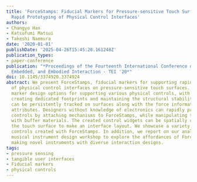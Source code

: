 ```yaml
---
title: 'ForceStamps: Fiducial Markers for Pressure-sensitive Touch Surfaces to Support
  Rapid Prototyping of Physical Control Interfaces'
authors:
- Changyo Han
- Katsufumi Matsui
- Takeshi Naemura
date: '2020-01-01'
publishDate: '2025-04-26T15:45:28.161248Z'
publication_types:
- paper-conference
publication: "*Proceedings of the Fourteenth International Conference on Tangible,
  Embedded, and Embodied Interaction - TEI '20*"
doi: 10.1145/3374920.3374924
abstract: We present ForceStamps, fiducial markers for supporting rapid prototyping
  of physical control interfaces on pressure-sensitive touch surfaces. We investigate
  marker design options for supporting various physical controls, with focusing on
  creating dedicated footprints and maintaining the structural stability. ForceStamps
  can be persistently tracked on surfaces along with the force information and other
  attributes. Designers without knowledge of electronics can rapidly prototype physical
  controls by attaching mechanisms to ForceStamps, while manipulating the haptic feedback
  with buffer materials. The created control widgets can be spatially configured on
  the touch surface to make an interface layout. We showcase a variety of example
  controls created with ForceStamps. In addition, we report on our analysis of a two-day
  musical instrument design workshop to explore the affordances of ForceStamps for
  making novel instruments with diverse interaction designs.
tags:
- pressure sensing
- tangible user interfaces
- Fiducial markers
- physical controls
---
```

